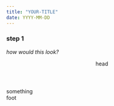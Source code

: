 ```yaml
---
title: "YOUR-TITLE"
date: YYYY-MM-DD
---
```

### step 1
_how would this look?_

<header>
  head
  
</header>
something
<footer>
  foot
</footer>
